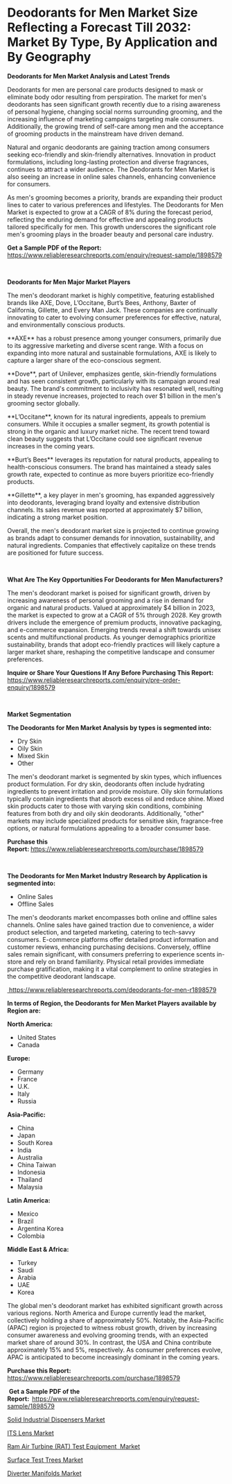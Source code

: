 <p><h1>Deodorants for Men Market Size Reflecting a Forecast Till 2032: Market By Type, By Application and By Geography</h1></p><p><strong>Deodorants for Men Market Analysis and Latest Trends</strong></p>
<p><p>Deodorants for men are personal care products designed to mask or eliminate body odor resulting from perspiration. The market for men's deodorants has seen significant growth recently due to a rising awareness of personal hygiene, changing social norms surrounding grooming, and the increasing influence of marketing campaigns targeting male consumers. Additionally, the growing trend of self-care among men and the acceptance of grooming products in the mainstream have driven demand.</p><p>Natural and organic deodorants are gaining traction among consumers seeking eco-friendly and skin-friendly alternatives. Innovation in product formulations, including long-lasting protection and diverse fragrances, continues to attract a wider audience. The Deodorants for Men Market is also seeing an increase in online sales channels, enhancing convenience for consumers.</p><p>As men's grooming becomes a priority, brands are expanding their product lines to cater to various preferences and lifestyles. The Deodorants for Men Market is expected to grow at a CAGR of 8% during the forecast period, reflecting the enduring demand for effective and appealing products tailored specifically for men. This growth underscores the significant role men's grooming plays in the broader beauty and personal care industry.</p></p>
<p><strong>Get a Sample PDF of the Report:&nbsp;</strong> <a href="https://www.reliableresearchreports.com/enquiry/request-sample/1898579?utm_campaign=2221&utm_medium=2&utm_source=Github&utm_content=ia&utm_term=05022025&utm_id=deodorants-for-men">https://www.reliableresearchreports.com/enquiry/request-sample/1898579</a></p>
<p>&nbsp;</p>
<p><strong>Deodorants for Men Major Market Players</strong></p>
<p><p>The men's deodorant market is highly competitive, featuring established brands like AXE, Dove, L’Occitane, Burt’s Bees, Anthony, Baxter of California, Gillette, and Every Man Jack. These companies are continually innovating to cater to evolving consumer preferences for effective, natural, and environmentally conscious products.</p><p>**AXE** has a robust presence among younger consumers, primarily due to its aggressive marketing and diverse scent range. With a focus on expanding into more natural and sustainable formulations, AXE is likely to capture a larger share of the eco-conscious segment. </p><p>**Dove**, part of Unilever, emphasizes gentle, skin-friendly formulations and has seen consistent growth, particularly with its campaign around real beauty. The brand's commitment to inclusivity has resonated well, resulting in steady revenue increases, projected to reach over $1 billion in the men's grooming sector globally.</p><p>**L’Occitane**, known for its natural ingredients, appeals to premium consumers. While it occupies a smaller segment, its growth potential is strong in the organic and luxury market niche. The recent trend toward clean beauty suggests that L’Occitane could see significant revenue increases in the coming years.</p><p>**Burt’s Bees** leverages its reputation for natural products, appealing to health-conscious consumers. The brand has maintained a steady sales growth rate, expected to continue as more buyers prioritize eco-friendly products.</p><p>**Gillette**, a key player in men's grooming, has expanded aggressively into deodorants, leveraging brand loyalty and extensive distribution channels. Its sales revenue was reported at approximately $7 billion, indicating a strong market position.</p><p>Overall, the men's deodorant market size is projected to continue growing as brands adapt to consumer demands for innovation, sustainability, and natural ingredients. Companies that effectively capitalize on these trends are positioned for future success.</p></p>
<p>&nbsp;</p>
<p><strong>What Are The Key Opportunities For Deodorants for Men Manufacturers?</strong></p>
<p><p>The men's deodorant market is poised for significant growth, driven by increasing awareness of personal grooming and a rise in demand for organic and natural products. Valued at approximately $4 billion in 2023, the market is expected to grow at a CAGR of 5% through 2028. Key growth drivers include the emergence of premium products, innovative packaging, and e-commerce expansion. Emerging trends reveal a shift towards unisex scents and multifunctional products. As younger demographics prioritize sustainability, brands that adopt eco-friendly practices will likely capture a larger market share, reshaping the competitive landscape and consumer preferences.</p></p>
<p><strong>Inquire or Share Your Questions If Any Before Purchasing This Report:</strong> <a href="https://www.reliableresearchreports.com/enquiry/pre-order-enquiry/1898579?utm_campaign=2221&utm_medium=2&utm_source=Github&utm_content=ia&utm_term=05022025&utm_id=deodorants-for-men">https://www.reliableresearchreports.com/enquiry/pre-order-enquiry/1898579</a></p>
<p>&nbsp;</p>
<p><strong>Market Segmentation</strong></p>
<p><strong>The Deodorants for Men Market Analysis by types is segmented into:</strong></p>
<p><ul><li>Dry Skin</li><li>Oily Skin</li><li>Mixed Skin</li><li>Other</li></ul></p>
<p><p>The men's deodorant market is segmented by skin types, which influences product formulation. For dry skin, deodorants often include hydrating ingredients to prevent irritation and provide moisture. Oily skin formulations typically contain ingredients that absorb excess oil and reduce shine. Mixed skin products cater to those with varying skin conditions, combining features from both dry and oily skin deodorants. Additionally, "other" markets may include specialized products for sensitive skin, fragrance-free options, or natural formulations appealing to a broader consumer base.</p></p>
<p><strong>Purchase this Report:&nbsp;</strong><a href="https://www.reliableresearchreports.com/purchase/1898579?utm_campaign=2221&utm_medium=2&utm_source=Github&utm_content=ia&utm_term=05022025&utm_id=deodorants-for-men">https://www.reliableresearchreports.com/purchase/1898579</a></p>
<p>&nbsp;</p>
<p><strong>The Deodorants for Men Market Industry Research by Application is segmented into:</strong></p>
<p><ul><li>Online Sales</li><li>Offline Sales</li></ul></p>
<p><p>The men's deodorants market encompasses both online and offline sales channels. Online sales have gained traction due to convenience, a wider product selection, and targeted marketing, catering to tech-savvy consumers. E-commerce platforms offer detailed product information and customer reviews, enhancing purchasing decisions. Conversely, offline sales remain significant, with consumers preferring to experience scents in-store and rely on brand familiarity. Physical retail provides immediate purchase gratification, making it a vital complement to online strategies in the competitive deodorant landscape.</p></p>
<p><a href="https://www.reliableresearchreports.com/deodorants-for-men-r1898579?utm_campaign=2221&utm_medium=2&utm_source=Github&utm_content=ia&utm_term=05022025&utm_id=deodorants-for-men">&nbsp;https://www.reliableresearchreports.com/deodorants-for-men-r1898579</a></p>
<p><strong>In terms of Region, the Deodorants for Men Market Players available by Region are:</strong></p>
<p>
    <p> <strong> North America: </strong>
        <ul>
            <li>United States</li>
            <li>Canada</li>
        </ul>
        </p> 
    <p> <strong> Europe: </strong>
        <ul>
            <li>Germany</li>
            <li>France</li>
            <li>U.K.</li>
            <li>Italy</li>
            <li>Russia</li>
        </ul>
        </p> 
    <p> <strong> Asia-Pacific: </strong>
        <ul>
            <li>China</li>
            <li>Japan</li>
            <li>South Korea</li>
            <li>India</li>
            <li>Australia</li>
            <li>China Taiwan</li>
            <li>Indonesia</li>
            <li>Thailand</li>
            <li>Malaysia</li>
        </ul>
        </p> 
    <p> <strong> Latin America: </strong>
        <ul>
            <li>Mexico</li>
            <li>Brazil</li>
            <li>Argentina Korea</li>
            <li>Colombia</li>
        </ul>
        </p> 
    <p> <strong> Middle East & Africa: </strong>
        <ul>
            <li>Turkey</li>
            <li>Saudi</li>
            <li>Arabia</li>
            <li>UAE</li>
            <li>Korea</li>
        </ul>
    </p>
    </p>
<p><p>The global men's deodorant market has exhibited significant growth across various regions. North America and Europe currently lead the market, collectively holding a share of approximately 50%. Notably, the Asia-Pacific (APAC) region is projected to witness robust growth, driven by increasing consumer awareness and evolving grooming trends, with an expected market share of around 30%. In contrast, the USA and China contribute approximately 15% and 5%, respectively. As consumer preferences evolve, APAC is anticipated to become increasingly dominant in the coming years.</p></p>
<p><strong>Purchase this Report: </strong><a href="https://www.reliableresearchreports.com/purchase/1898579?utm_campaign=2221&utm_medium=2&utm_source=Github&utm_content=ia&utm_term=05022025&utm_id=deodorants-for-men">https://www.reliableresearchreports.com/purchase/1898579</a></p>
<p>&nbsp;<strong>Get a Sample PDF of the Report:&nbsp;&nbsp;</strong><a href="https://www.reliableresearchreports.com/enquiry/request-sample/1898579?utm_campaign=2221&utm_medium=2&utm_source=Github&utm_content=ia&utm_term=05022025&utm_id=deodorants-for-men">https://www.reliableresearchreports.com/enquiry/request-sample/1898579</a></p>
<p><strong></strong></p>
<p><p><a href="https://www.linkedin.com/pulse/insights-solid-industrial-dispensers-market-players-size-geographical-4so2f?utm_campaign=2221&utm_medium=2&utm_source=Github&utm_content=ia&utm_term=05022025&utm_id=deodorants-for-men">Solid Industrial Dispensers Market</a></p><p><a href="https://www.linkedin.com/pulse/latest-research-its-lens-market-revenue-valuation-trends-forecast-yuejf?utm_campaign=2221&utm_medium=2&utm_source=Github&utm_content=ia&utm_term=05022025&utm_id=deodorants-for-men">ITS Lens Market</a></p><p><a href="https://www.linkedin.com/pulse/projected-growth-ram-air-turbine-rat-test-equipment-nihvf?utm_campaign=2221&utm_medium=2&utm_source=Github&utm_content=ia&utm_term=05022025&utm_id=deodorants-for-men">Ram Air Turbine (RAT) Test Equipment  Market</a></p><p><a href="https://www.linkedin.com/pulse/insights-surface-test-trees-market-size-which-expanding-ev6mf?utm_campaign=2221&utm_medium=2&utm_source=Github&utm_content=ia&utm_term=05022025&utm_id=deodorants-for-men">Surface Test Trees Market</a></p><p><a href="https://www.linkedin.com/pulse/according-latest-trend-analysis-diverter-manifolds-market-n38df?utm_campaign=2221&utm_medium=2&utm_source=Github&utm_content=ia&utm_term=05022025&utm_id=deodorants-for-men">Diverter Manifolds Market</a></p></p>